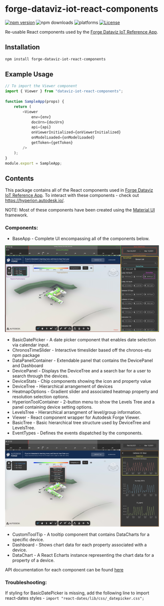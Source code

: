 # forge-dataviz-iot-react-components

[![npm version](https://badge.fury.io/js/forge-dataviz-iot-react-components.svg)](https://badge.fury.io/js/forge-dataviz-iot-react-components)
![npm downloads](https://img.shields.io/npm/dw/forge-dataviz-iot-react-components.svg)
![platforms](https://img.shields.io/badge/platform-windows%20%7C%20osx%20%7C%20linux-lightgray.svg)
[![License](https://img.shields.io/badge/License-Apache%202.0-blue.svg)](https://opensource.org/licenses/Apache-2.0)

Re-usable React components used by the [Forge Dataviz IoT Reference App](https://github.com/Autodesk-Forge/forge-dataviz-iot-reference-app).

## Installation

```bash
npm install forge-dataviz-iot-react-components
```

## Example Usage

```javascript
// To import the Viewer component
import { Viewer } from "dataviz-iot-react-components";

function SampleApp(props) {
    return (
        <Viewer
            env={env}
            docUrn={docUrn}
            api={api}
            onViewerInitialized={onViewerInitialized}
            onModelLoaded={onModelLoaded}
            getToken={getToken}
        />
    );
}
module.export = SampleApp;
```

## Contents

This package contains all of the React components used in [Forge Dataviz IoT Reference App](https://github.com/Autodesk-Forge/forge-dataviz-iot-reference-app). To interact with these components - check out https://hyperion.autodesk.io/.

NOTE: Most of these components have been created using the [Material UI](http://material-ui.com/) framework.

### Components:

-   BaseApp - Complete UI encompassing all of the components below.

![Component Mapping Image 1](https://github.com/Autodesk-Forge/forge-dataviz-iot-react-components/raw/main/images/component-mapping-p1.png)

-   BasicDatePicker - A date picker component that enables date selection via calendar input.
-   ChronosTimeSlider - Interactive timeslider based off the chronos-etu npm package
-   DataPanelContainer - Extendable panel that contains the DevicePanel and Dashboard
-   DevicePanel - Displays the DeviceTree and a search bar for a user to search through the devices.
-   DeviceStats - Chip components showing the icon and property value
-   DeviceTree - Hierarchical arrangement of devices
-   HeatmapOptions - Gradient slider and associated heatmap property and resolution selection options.
-   HyperionToolContainer - 2-button menu to show the Levels Tree and a panel containing device setting options.
-   LevelsTree - Hierarchical arrangment of level/group information.
-   Viewer - React component wrapper for Autodesk Forge Viewer.
-   BasicTree - Basic hierarchical tree structure used by DeviceTree and LevelsTree.
-   EventTypes - Defines the events dispatched by the components.

![Component Mapping Image 2](https://github.com/Autodesk-Forge/forge-dataviz-iot-react-components/raw/main/images/component-mapping-p2.png)

-   CustomToolTip - A tooltip component that contains DataCharts for a specific device.
-   Dashboard - Shows chart data for each property associated with a device.
-   DataChart - A React Echarts instance representing the chart data for a property of a device.

API documentation for each component can be found [here](https://forge.autodesk.com/en/docs/dataviz/v1/reference/UI/)

### Troubleshooting:
If styling for BasicDatePicker is missing, add the following line to import react-dates styles - `import "react-dates/lib/css/_datepicker.css";`